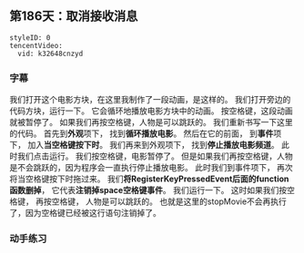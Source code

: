 ## 第186天：取消接收消息


```@TencentVideo
styleID: 0
tencentVideo:
  vid: k32648cnzyd

```


### 字幕

我们打开这个电影方块，在这里我制作了一段动画，是这样的。
我们打开旁边的代码方块，运行一下。
它会循环地播放电影方块中的动画。
按空格键，这段动画就被暂停了。
如果我们再按空格键，人物是可以跳跃的。
我们重新书写一下这里的代码。
首先到**外观**项下，
找到**循环播放电影**。
然后在它的前面，
到**事件**项下，
加入**当空格键按下时**。
我们再来到外观项下，
找到**停止播放电影频道**。
此时我们点击运行。
我们按空格键，电影暂停了。
但是如果我们再按空格键，人物是不会跳跃的，因为程序会一直执行停止播放电影。
此时我们到事件项下，
再次将当空格键按下时拖过来。
我们**将RegisterKeyPressedEvent后面的function函数删掉**，
它代表**注销掉space空格键事件**。
我们运行一下。
这时如果我们按空格键，
再按空格键，
人物是可以跳跃的。
也就是这里的stopMovie不会再执行了，因为空格键已经被这行语句注销掉了。

### 动手练习